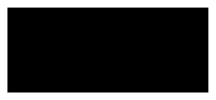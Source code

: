 <!DOCTYPE html>
<html lang="pl">
<head>
    <meta charset="utf-8">
    <meta name="viewport" content="width=device-width, initial-scale=1.0">
    <meta http-equiv="refresh" content="5;url=https://kozlowskisebastian.pl/">
    <title>KSGROUP</title>
    <style>
        html, body {
            margin: 0;
            padding: 0;
            height: 100%;
            width: 100%;
            display: flex;
            justify-content: center;
            align-items: center;
            background-color: #FFFFFF;
            transition: background-color 0.3s ease;
        }
        body.hover-active {
            background-color: #000000;
        }
        img {
            max-width: 90%;
            max-height: 90%;
            height: auto;
            width: auto;
            object-fit: contain;
            filter: brightness(0);
            transition: filter 0.3s ease;
        }
        body.hover-active img,
        img:hover {
            filter: brightness(1) invert(1);
        }
        @media (max-width: 768px) {
            img {
                max-width: 100%;
                max-height: 100%;
                object-fit: contain;
            }
        }
    </style>
</head>
<body>
    <picture>
        <source srcset="KSGROUPLOGO.webp" type="image/webp">
        <source srcset="KSGROUPLOGO.png" type="image/png">
        <img src="KSGROUPLOGO.png" alt="KSGROUP LOGO" id="KSGROUPLOGO">
    </picture>
    <script>
        const body = document.body;
        const img = document.getElementById('KSGROUPLOGO');
        function resetImage() {
            body.classList.remove('hover-active');
            img.style.filter = 'brightness(0)';
        }
        function activateEffect() {
            body.classList.add('hover-active');
            img.style.filter = 'brightness(1) invert(1)';
        }
        img.addEventListener('touchstart', function() {
            if (body.classList.contains('hover-active')) {
                resetImage();
            } else {
                activateEffect();
            }
        });
        body.addEventListener('mouseover', function() {
            activateEffect();
        });
        body.addEventListener('mouseout', function() {
            resetImage();
        });
    </script>
</body>
</html>
